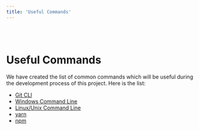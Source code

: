 ```yaml
---
title: 'Useful Commands'
---
```

<br><br>

# Useful Commands

We have created the list of common commands which will be useful during the development process of this project. Here is the list:

* [Git CLI](./git)
* [Windows Command Line](./cmd)
* [Linux/Unix Command Line](./linux)
* [yarn](./yarn)
* [npm](./npm)